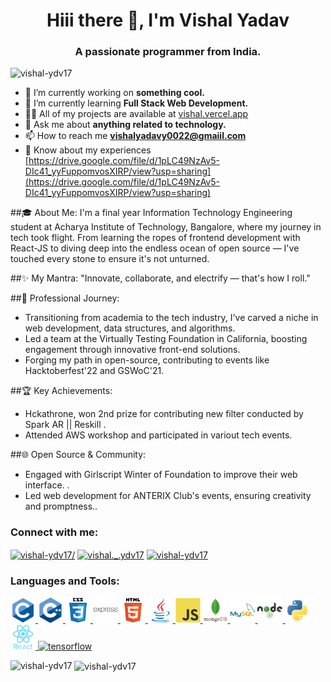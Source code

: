 <h1 align="center">Hiii there 👋, I'm Vishal Yadav</h1>
<h3 align="center">A passionate programmer from India.</h3>

<p align="left"> <img src="https://komarev.com/ghpvc/?username=vishal-ydv17&label=Profile%20views&color=0e75b6&style=flat" alt="vishal-ydv17" /> </p>

- 🔭 I’m currently working on **something cool.**
- 🌱 I’m currently learning **Full Stack Web Development.**
- 👨‍💻 All of my projects are available at [vishal.vercel.app](vishal.vercel.app)
- 💬 Ask me about **anything related to technology.**
- 📫 How to reach me **vishalyadavy0022@gmaiil.com**
- 📄 Know about my experiences [https://drive.google.com/file/d/1pLC49NzAv5-DIc41_yyFuppomvosXIRP/view?usp=sharing](https://drive.google.com/file/d/1pLC49NzAv5-DIc41_yyFuppomvosXIRP/view?usp=sharing)

##🎓 About Me:
I'm a final year Information Technology Engineering student at Acharya Institute of Technology, Bangalore, where my journey in tech took flight. From learning the ropes of frontend development with React-JS to diving deep into the endless ocean of open source — I've touched every stone to ensure it's not unturned.

##✨ My Mantra:
"Innovate, collaborate, and electrify — that's how I roll."

##🚀 Professional Journey:
- Transitioning from academia to the tech industry, I've carved a niche in web development, data structures, and algorithms.
- Led a team at the Virtually Testing Foundation in California, boosting engagement through innovative front-end solutions.
- Forging my path in open-source, contributing to events like Hacktoberfest'22 and GSWoC'21.

##🏆 Key Achievements:
- Hckathrone, won 2nd prize for contributing new filter conducted by Spark AR || Reskill .
- Attended AWS workshop and participated in variout tech events.

##🌐 Open Source & Community:
- Engaged with Girlscript Winter of Foundation to improve their web interface. .
- Led web development for ANTERIX Club's events, ensuring creativity and promptness..
<h3 align="left">Connect with me:</h3>
<p align="left">
<a href="https://linkedin.com/in/vishal-ydv17/" target="blank"><img align="center" src="https://raw.githubusercontent.com/rahuldkjain/github-profile-readme-generator/master/src/images/icons/Social/linked-in-alt.svg" alt="vishal-ydv17/" height="30" width="40" /></a>
<a href="https://instagram.com/vishal._.ydv17" target="blank"><img align="center" src="https://raw.githubusercontent.com/rahuldkjain/github-profile-readme-generator/master/src/images/icons/Social/instagram.svg" alt="vishal._.ydv17" height="30" width="40" /></a>
<a href="https://www.leetcode.com/vishal-ydv17" target="blank"><img align="center" src="https://raw.githubusercontent.com/rahuldkjain/github-profile-readme-generator/master/src/images/icons/Social/leet-code.svg" alt="vishal-ydv17" height="30" width="40" /></a>
</p>

<h3 align="left">Languages and Tools:</h3>
<p align="left"> 
  <a href="https://www.cprogramming.com/" target="_blank" rel="noreferrer"> 
    <img src="https://raw.githubusercontent.com/devicons/devicon/master/icons/c/c-original.svg" alt="c" width="40" height="40"/> 
  </a> 
  <a href="https://www.w3schools.com/cpp/" target="_blank" rel="noreferrer"> 
    <img src="https://raw.githubusercontent.com/devicons/devicon/master/icons/cplusplus/cplusplus-original.svg" alt="cplusplus" width="40" height="40"/> 
  </a> 
  <a href="https://www.w3schools.com/css/" target="_blank" rel="noreferrer"> 
    <img src="https://raw.githubusercontent.com/devicons/devicon/master/icons/css3/css3-original-wordmark.svg" alt="css3" width="40" height="40"/> 
  </a> 
  <a href="https://expressjs.com" target="_blank" rel="noreferrer"> 
    <img src="https://raw.githubusercontent.com/devicons/devicon/master/icons/express/express-original-wordmark.svg" alt="express" width="40" height="40"/> 
  </a> 
  <a href="https://www.w3.org/html/" target="_blank" rel="noreferrer"> 
    <img src="https://raw.githubusercontent.com/devicons/devicon/master/icons/html5/html5-original-wordmark.svg" alt="html5" width="40" height="40"/> 
  </a> 
  <a href="https://www.java.com" target="_blank" rel="noreferrer"> 
    <img src="https://raw.githubusercontent.com/devicons/devicon/master/icons/java/java-original.svg" alt="java" width="40" height="40"/> 
  </a> 
  <a href="https://developer.mozilla.org/en-US/docs/Web/JavaScript" target="_blank" rel="noreferrer"> 
    <img src="https://raw.githubusercontent.com/devicons/devicon/master/icons/javascript/javascript-original.svg" alt="javascript" width="40" height="40"/> 
  </a> 
  <a href="https://www.mongodb.com/" target="_blank" rel="noreferrer"> 
    <img src="https://raw.githubusercontent.com/devicons/devicon/master/icons/mongodb/mongodb-original-wordmark.svg" alt="mongodb" width="40" height="40"/> 
  </a> 
  <a href="https://www.mysql.com/" target="_blank" rel="noreferrer"> 
    <img src="https://raw.githubusercontent.com/devicons/devicon/master/icons/mysql/mysql-original-wordmark.svg" alt="mysql" width="40" height="40"/> 
  </a> 
  <a href="https://nodejs.org" target="_blank" rel="noreferrer"> 
    <img src="https://raw.githubusercontent.com/devicons/devicon/master/icons/nodejs/nodejs-original-wordmark.svg" alt="nodejs" width="40" height="40"/> 
  </a> 
  <a href="https://www.python.org" target="_blank" rel="noreferrer"> 
    <img src="https://raw.githubusercontent.com/devicons/devicon/master/icons/python/python-original.svg" alt="python" width="40" height="40"/> 
  </a> 
  <a href="https://reactjs.org/" target="_blank" rel="noreferrer"> 
    <img src="https://raw.githubusercontent.com/devicons/devicon/master/icons/react/react-original-wordmark.svg" alt="react" width="40" height="40"/> 
  </a> 
  <a href="https://www.tensorflow.org" target="_blank" rel="noreferrer"> 
    <img src="https://www.vectorlogo.zone/logos/tensorflow/tensorflow-icon.svg" alt="tensorflow" width="40" height="40"/> 
  </a> 
</p>

<p><img align="left" src="https://github-readme-stats.vercel.app/api/top-langs?username=vishal-ydv17&show_icons=true&locale=en&layout=compact" alt="vishal-ydv17" /></p>

<p>&nbsp;<img align="center" src="https://github-readme-stats.vercel.app/api?username=vishal-ydv17&show_icons=true&locale=en" alt="vishal-ydv17" /></p>
